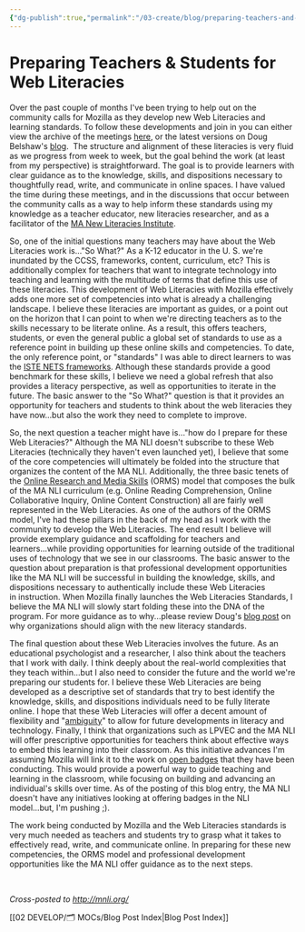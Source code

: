 ```yaml
---
{"dg-publish":true,"permalink":"/03-create/blog/preparing-teachers-and-students-for-web-literacies/","title":"Preparing Teachers & Students for Web Literacies","tags":["education","mozilla","online-collaborative-inquiry","online-content-construction","online-reading-comprehension","technology","webliteracy"]}
---
```


# Preparing Teachers & Students for Web Literacies

Over the past couple of months I've been trying to help out on the community calls for Mozilla as they develop new Web Literacies and learning standards. To follow these developments and join in you can either view the archive of the meetings [here](http://weblitstd.tumblr.com/), or the latest versions on Doug Belshaw's [blog](http://dougbelshaw.com/blog/).  The structure and alignment of these literacies is very fluid as we progress from week to week, but the goal behind the work (at least from my perspective) is straightforward. The goal is to provide learners with clear guidance as to the knowledge, skills, and dispositions necessary to thoughtfully read, write, and communicate in online spaces. I have valued the time during these meetings, and in the discussions that occur between the community calls as a way to help inform these standards using my knowledge as a teacher educator, new literacies researcher, and as a facilitator of the [MA New Literacies Institute](http://mnli.org/).

So, one of the initial questions many teachers may have about the Web Literacies work is..."So What?" As a K-12 educator in the U. S. we're inundated by the CCSS, frameworks, content, curriculum, etc? This is additionally complex for teachers that want to integrate technology into teaching and learning with the multitude of terms that define this use of these literacies. This development of Web Literacies with Mozilla effectively adds one more set of competencies into what is already a challenging landscape. I believe these literacies are important as guides, or a point out on the horizon that I can point to when we're directing teachers as to the skills necessary to be literate online. As a result, this offers teachers, students, or even the general public a global set of standards to use as a reference point in building up these online skills and competencies. To date, the only reference point, or "standards" I was able to direct learners to was the [ISTE NETS frameworks](http://www.iste.org/standards). Although these standards provide a good benchmark for these skills, I believe we need a global refresh that also provides a literacy perspective, as well as opportunities to iterate in the future. The basic answer to the "So What?" question is that it provides an opportunity for teachers and students to think about the web literacies they have now...but also the work they need to complete to improve.

So, the next question a teacher might have is..."how do I prepare for these Web Literacies?" Although the MA NLI doesn't subscribe to these Web Literacies (technically they haven't even launched yet), I believe that some of the core competencies will ultimately be folded into the structure that organizes the content of the MA NLI. Additionally, the three basic tenets of the [Online Research and Media Skills](https://sites.google.com/site/ormsmodel/) (ORMS) model that composes the bulk of the MA NLI curriculum (e.g. Online Reading Comprehension, Online Collaborative Inquiry, Online Content Construction) all are fairly well represented in the Web Literacies. As one of the authors of the ORMS model, I've had these pillars in the back of my head as I work with the community to develop the Web Literacies. The end result I believe will provide exemplary guidance and scaffolding for teachers and learners...while providing opportunities for learning outside of the traditional uses of technology that we see in our classrooms. The basic answer to the question about preparation is that professional development opportunities like the MA NLI will be successful in building the knowledge, skills, and dispositions necessary to authentically include these Web Literacies in instruction. When Mozilla finally launches the Web Literacies Standards, I believe the MA NLI will slowly start folding these into the DNA of the program. For more guidance as to why...please review Doug's [blog post](http://dmlcentral.net/blog/doug-belshaw/why-organizations-large-and-small-should-align-mozillas-web-literacy-standard) on why organizations should align with the new literacy standards.

The final question about these Web Literacies involves the future. As an educational psychologist and a researcher, I also think about the teachers that I work with daily. I think deeply about the real-world complexities that they teach within...but I also need to consider the future and the world we're preparing our students for. I believe these Web Literacies are being developed as a descriptive set of standards that try to best identify the knowledge, skills, and dispositions individuals need to be fully literate online. I hope that these Web Literacies will offer a decent amount of flexibility and "[ambiguity](http://dougbelshaw.com/ambiguity/)" to allow for future developments in literacy and technology. Finally, I think that organizations such as LPVEC and the MA NLI will offer prescriptive opportunities for teachers think about effective ways to embed this learning into their classroom. As this initiative advances I'm assuming Mozilla will link it to the work on [open badges](https://wiki.mozilla.org/Badges) that they have been conducting. This would provide a powerful way to guide teaching and learning in the classroom, while focusing on building and advancing an individual's skills over time. As of the posting of this blog entry, the MA NLI doesn't have any initiatives looking at offering badges in the NLI model...but, I'm pushing ;).

The work being conducted by Mozilla and the Web Literacies standards is very much needed as teachers and students try to grasp what it takes to effectively read, write, and communicate online. In preparing for these new competencies, the ORMS model and professional development opportunities like the MA NLI offer guidance as to the next steps.

 

_Cross-posted to http://mnli.org/_

[[02 DEVELOP/🗂️ MOCs/Blog Post Index\|Blog Post Index]]